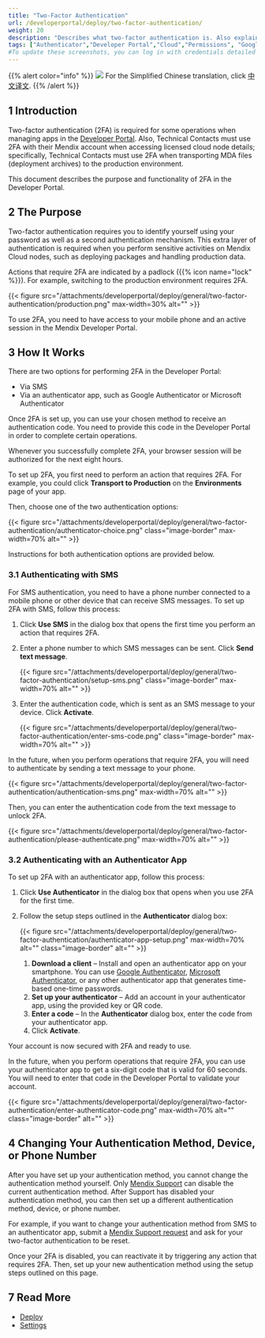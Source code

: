 ```yaml
---
title: "Two-Factor Authentication"
url: /developerportal/deploy/two-factor-authentication/
weight: 20
description: "Describes what two-factor authentication is. Also explains how to set it up and change it."
tags: ["Authenticator","Developer Portal","Cloud","Permissions", "Google", "Microsoft", "2FA", "SMS"]
#To update these screenshots, you can log in with credentials detailed in How to Update Screenshots Using Team Apps.
---
```


{{% alert color="info" %}}
<img src="/attachments/china.png" class="d-inline-block" /> For the Simplified Chinese translation, click [中文译文](https://cdn.mendix.tencent-cloud.com/documentation/developerportal/two-factor-authentication.pdf).
{{% /alert %}}

## 1 Introduction

Two-factor authentication (2FA) is required for some operations when managing apps in the [Developer Portal](http://sprintr.home.mendix.com). Also, Technical Contacts must use 2FA with their Mendix account when accessing licensed cloud node details; specifically, Technical Contacts must use 2FA when transporting MDA files (deployment archives) to the production environment.

This document describes the purpose and functionality of 2FA in the Developer Portal.

## 2 The Purpose

Two-factor authentication requires you to identify yourself using your password as well as a second authentication mechanism. This extra layer of authentication is required when you perform sensitive activities on Mendix Cloud nodes, such as deploying packages and handling production data.

Actions that require 2FA are indicated by a padlock ({{% icon name="lock" %}}). For example, switching to the production environment requires 2FA.

{{< figure src="/attachments/developerportal/deploy/general/two-factor-authentication/production.png" max-width=30% alt="" >}}

To use 2FA, you need to have access to your mobile phone and an active session in the Mendix Developer Portal.

## 3 How It Works

There are two options for performing 2FA in the Developer Portal:

* Via SMS
* Via an authenticator app, such as Google Authenticator or Microsoft Authenticator

Once 2FA is set up, you can use your chosen method to receive an authentication code. You need to provide this code in the Developer Portal in order to complete certain operations.

Whenever you successfully complete 2FA, your browser session will be authorized for the next eight hours.

To set up 2FA, you first need to perform an action that requires 2FA. For example, you could click **Transport to Production** on the **Environments** page of your app.

Then, choose one of the two authentication options:

{{< figure src="/attachments/developerportal/deploy/general/two-factor-authentication/authenticator-choice.png"  class="image-border" max-width=70% alt="" >}}

Instructions for both authentication options are provided below.

### 3.1 Authenticating with SMS

For SMS authentication, you need to have a phone number connected to a mobile phone or other device that can receive SMS messages. To set up 2FA with SMS, follow this process:

1. Click **Use SMS** in the dialog box that opens the first time you perform an action that requires 2FA.
2. Enter a phone number to which SMS messages can be sent. Click **Send text message**.

    {{< figure src="/attachments/developerportal/deploy/general/two-factor-authentication/setup-sms.png" class="image-border" max-width=70% alt="" >}}

3. Enter the authentication code, which is sent as an SMS message to your device. Click **Activate**.

    {{< figure src="/attachments/developerportal/deploy/general/two-factor-authentication/enter-sms-code.png" class="image-border" max-width=70% alt="" >}}

In the future, when you perform operations that require 2FA, you will need to authenticate by sending a text message to your phone.

{{< figure src="/attachments/developerportal/deploy/general/two-factor-authentication/authentication-sms.png" max-width=70%  alt="" >}}

Then, you can enter the authentication code from the text message to unlock 2FA.

{{< figure src="/attachments/developerportal/deploy/general/two-factor-authentication/please-authenticate.png" max-width=70% alt="" >}}

### 3.2 Authenticating with an Authenticator App

To set up 2FA with an authenticator app, follow this process:

1. Click **Use Authenticator** in the dialog box that opens when you use 2FA for the first time.
2. Follow the setup steps outlined in the **Authenticator** dialog box:
    
    {{< figure src="/attachments/developerportal/deploy/general/two-factor-authentication/authenticator-app-setup.png" max-width=70% alt="" class="image-border" alt="" >}}

    1. **Download a client** – Install and open an authenticator app on your smartphone. You can use [Google Authenticator](https://support.google.com/accounts/answer/1066447), [Microsoft Authenticator](https://support.microsoft.com/en-us/account-billing/download-and-install-the-microsoft-authenticator-app-351498fc-850a-45da-b7b6-27e523b8702a), or any other authenticator app that generates time-based one-time passwords.
    2. **Set up your authenticator** – Add an account in your authenticator app, using the provided key or QR code.
    3. **Enter a code** – In the **Authenticator** dialog box, enter the code from your authenticator app.
    4. Click **Activate**.

Your account is now secured with 2FA and ready to use.

In the future, when you perform operations that require 2FA, you can use your authenticator app to get a six-digit code that is valid for 60 seconds. You will need to enter that code in the Developer Portal to validate your account.

{{< figure src="/attachments/developerportal/deploy/general/two-factor-authentication/enter-authenticator-code.png" max-width=70% alt="" class="image-border" alt="" >}}

## 4 Changing Your Authentication Method, Device, or Phone Number

After you have set up your authentication method, you cannot change the authentication method yourself. Only [Mendix Support](https://support.mendix.com) can disable the current authentication method. After Support has disabled your authentication method, you can then set up a different authentication method, device, or phone number.

For example, if you want to change your authentication method from SMS to an authenticator app, submit a [Mendix Support request](https://support.mendix.com//requests/new) and ask for your two-factor authentication to be reset.

Once your 2FA is disabled, you can reactivate it by triggering any action that requires 2FA. Then, set up your new authentication method using the setup steps outlined on this page.

## 7 Read More

* [Deploy](/developerportal/deploy/)
* [Settings](/developerportal/settings/)
